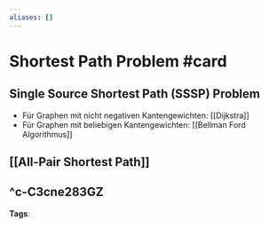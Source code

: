 ```yaml
---
aliases: []
---
```


# Shortest Path Problem #card
## Single Source Shortest Path (SSSP) Problem
- Für Graphen mit nicht negativen Kantengewichten: [[Dijkstra]]
- Für Graphen mit beliebigen Kantengewichten: [[Bellman Ford Algorithmus]]
## [[All-Pair Shortest Path]]
^c-C3cne283GZ
---
**Tags**: 